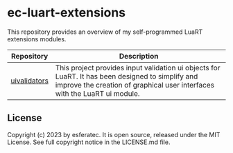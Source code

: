 # ec-luart-extensions

This repository provides an overview of my self-programmed LuaRT extensions modules.

| Repository  | Description |
| --- | --- |
| [uivalidators](https://github.com/esferatec/https://github.com/esferatec/ec-luart-uivalidators) | This project provides input validation ui objects for LuaRT. It has been designed to simplify and improve the creation of graphical user interfaces with the LuaRT ui module. |

## License

Copyright (c) 2023 by esferatec.
It is open source, released under the MIT License.
See full copyright notice in the LICENSE.md file.
